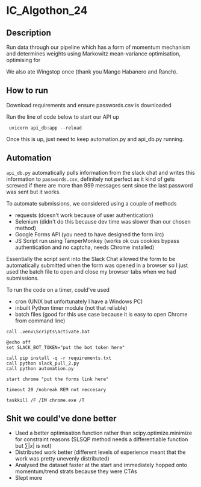 # IC_Algothon_24

## Description
Run data through our pipeline which has a form of momentum mechanism and determines weights using Markowitz mean-variance optimisation, optimising for 

We also ate Wingstop once (thank you Mango Habanero and Ranch).

## How to run
Download requirements and ensure passwords.csv is downloaded

Run the line of code below to start our API up

``` uvicorn api_db:app --reload```

Once this is up, just need to keep automation.py and api_db.py running.

## Automation
`api_db.py` automatically pulls information from the slack chat and writes this information to `passwords.csv`, definitely not perfect as it kind of gets screwed if there are more than 999 messages sent since the last password was sent but it works.

To automate submissions, we considered using a couple of methods
- requests (doesn't work because of user authentication)
- Selenium (didn't do this because dev time was slower than our chosen method)
- Google Forms API (you need to have designed the form iirc)
- JS Script run using TamperMonkey (works ok cus cookies bypass authentication and no captcha, needs Chrome installed)

Essentially the script sent into the Slack Chat allowed the form to be automatically submitted when the form was opened in a browser so I just used the batch file to open and close my browser tabs when we had submissions.

To run the code on a timer, could've used
- cron (UNIX but unfortunately I have a Windows PC)
- inbuilt Python timer module (not that reliable)
- batch files (good for this use case because it is easy to open Chrome from command line)

```
call .venv\Scripts\activate.bat

@echo off
set SLACK_BOT_TOKEN="put the bot token here"

call pip install -q -r requirements.txt
call python slack_pull_2.py
call python automation.py

start chrome "put the forms link here"

timeout 20 /nobreak REM not neccesary

taskkill /F /IM chrome.exe /T
```

## Shit we could've done better
- Used a better optimisation function rather than scipy.optimize.minimize for constraint reasons (SLSQP method needs a differentiable function but $\sum{|x|}$ is not)
- Distributed work better (different levels of experience meant that the work was pretty unevenly distributed)
- Analysed the dataset faster at the start and immediately hopped onto momentum/trend strats because they were CTAs
- Slept more